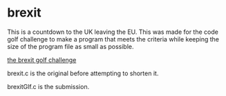 # brexit
  This is a countdown to the UK leaving the EU. This was made for the code golf challenge to make a program that meets the criteria while keeping the size of the program file as small as possible.
  
  [the brexit golf challenge](https://codegolf.stackexchange.com/questions/114960/when-will-brexit-happen/168201#168201)

  brexit.c is the original before attempting to shorten it.
  
  brexitGlf.c is the submission. 
